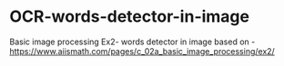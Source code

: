 # OCR-words-detector-in-image
Basic image processing Ex2- words detector in image
based on -https://www.aiismath.com/pages/c_02a_basic_image_processing/ex2/
